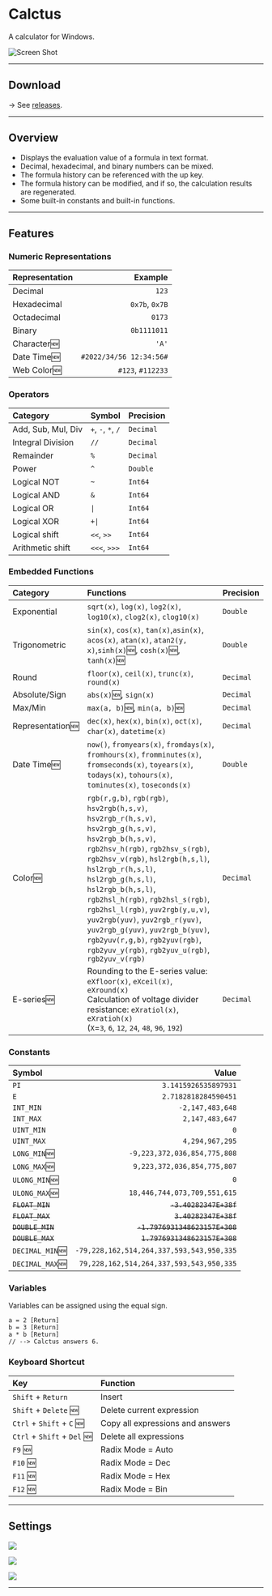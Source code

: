 # Calctus

A calculator for Windows.

![Screen Shot](img/ss.png)

----

## Download

→ See [releases](https://github.com/shapoco/calctus/releases).

----

## Overview

- Displays the evaluation value of a formula in text format.
- Decimal, hexadecimal, and binary numbers can be mixed.
- The formula history can be referenced with the up key.
- The formula history can be modified, and if so, the calculation results are regenerated.
- Some built-in constants and built-in functions.

----

## Features

### Numeric Representations

|Representation|Example|
|:--|--:|
|Decimal|`123`|
|Hexadecimal|`0x7b`, `0x7B`|
|Octadecimal|`0173`|
|Binary|`0b1111011`|
|Character:new:|`'A'`|
|Date Time:new:|`#2022/34/56 12:34:56#`|
|Web Color:new:|`#123`, `#112233`|

### Operators

|Category|Symbol|Precision|
|:--|:--|:--|
|Add, Sub, Mul, Div|`+`, `-`, `*`, `/`|`Decimal`|
|Integral Division|`//`|`Decimal`|
|Remainder|`%`|`Decimal`|
|Power|`^`|`Double`|
|Logical NOT|`~`|`Int64`|
|Logical AND|`&`|`Int64`|
|Logical OR|`\|`|`Int64`|
|Logical XOR|`+\|`|`Int64`|
|Logical shift|`<<`, `>>`|`Int64`|
|Arithmetic shift|`<<<`, `>>>`|`Int64`|


### Embedded Functions

|Category|Functions|Precision|
|:--|:--|:--|
|Exponential|`sqrt(x)`, `log(x)`, `log2(x)`, `log10(x)`, `clog2(x)`, `clog10(x)`|`Double`|
|Trigonometric|`sin(x)`, `cos(x)`, `tan(x)`,`asin(x)`, `acos(x)`, `atan(x)`, `atan2(y, x)`,`sinh(x)`:new:, `cosh(x)`:new:, `tanh(x)`:new:|`Double`|
|Round|`floor(x)`, `ceil(x)`, `trunc(x)`, `round(x)`|`Decimal`|
|Absolute/Sign|`abs(x)`:new:, `sign(x)`|`Decimal`|
|Max/Min|`max(a, b)`:new:, `min(a, b)`:new:|`Decimal`|
|Representation:new:|`dec(x)`, `hex(x)`, `bin(x)`, `oct(x)`, `char(x)`, `datetime(x)`|`Decimal`|
|Date Time:new:|`now()`, `fromyears(x)`, `fromdays(x)`, `fromhours(x)`, `fromminutes(x)`, `fromseconds(x)`, `toyears(x)`, `todays(x)`, `tohours(x)`, `tominutes(x)`, `toseconds(x)`|`Double`|
|Color:new:|`rgb(r,g,b)`, `rgb(rgb)`, `hsv2rgb(h,s,v)`, `hsv2rgb_r(h,s,v)`, `hsv2rgb_g(h,s,v)`, `hsv2rgb_b(h,s,v)`, `rgb2hsv_h(rgb)`, `rgb2hsv_s(rgb)`, `rgb2hsv_v(rgb)`, `hsl2rgb(h,s,l)`, `hsl2rgb_r(h,s,l)`, `hsl2rgb_g(h,s,l)`, `hsl2rgb_b(h,s,l)`, `rgb2hsl_h(rgb)`, `rgb2hsl_s(rgb)`, `rgb2hsl_l(rgb)`, `yuv2rgb(y,u,v)`, `yuv2rgb(yuv)`, `yuv2rgb_r(yuv)`, `yuv2rgb_g(yuv)`, `yuv2rgb_b(yuv)`, `rgb2yuv(r,g,b)`, `rgb2yuv(rgb)`, `rgb2yuv_y(rgb)`, `rgb2yuv_u(rgb)`, `rgb2yuv_v(rgb)`|`Decimal`|
|E-series:new:|Rounding to the E-series value: `eXfloor(x)`, `eXceil(x)`, `eXround(x)`<br>Calculation of voltage divider resistance: `eXratiol(x)`, `eXratioh(x)`<br> (`X`=`3`, `6`, `12`, `24`, `48`, `96`, `192`)|`Decimal`|


### Constants

|Symbol|Value|
|:--|--:|
|`PI`|`3.1415926535897931`|
|`E`|`2.7182818284590451`|
|`INT_MIN`|`-2,147,483,648`|
|`INT_MAX`|`2,147,483,647`|
|`UINT_MIN`|`0`|
|`UINT_MAX`|`4,294,967,295`|
|`LONG_MIN`:new:|`-9,223,372,036,854,775,808`|
|`LONG_MAX`:new:|`9,223,372,036,854,775,807`|
|`ULONG_MIN`:new:|`0`|
|`ULONG_MAX`:new:|`18,446,744,073,709,551,615`|
|~~`FLOAT_MIN`~~|~~`-3.40282347E+38f`~~|
|~~`FLOAT_MAX`~~|~~`3.40282347E+38f`~~|
|~~`DOUBLE_MIN`~~|~~`-1.7976931348623157E+308`~~|
|~~`DOUBLE_MAX`~~|~~`1.7976931348623157E+308`~~|
|`DECIMAL_MIN`:new:|`-79,228,162,514,264,337,593,543,950,335`|
|`DECIMAL_MAX`:new:|`79,228,162,514,264,337,593,543,950,335`|

### Variables

Variables can be assigned using the equal sign.

```
a = 2 [Return]
b = 3 [Return]
a * b [Return]
// --> Calctus answers 6.
```

### Keyboard Shortcut

|Key|Function|
|:--|:--|
|`Shift` + `Return`|Insert|
|`Shift` + `Delete` :new:|Delete current expression|
|`Ctrl` + `Shift` + `C` :new:|Copy all expressions and answers|
|`Ctrl` + `Shift` + `Del` :new:|Delete all expressions|
|`F9` :new:|Radix Mode = Auto|
|`F10` :new:|Radix Mode = Dec|
|`F11` :new:|Radix Mode = Hex|
|`F12` :new:|Radix Mode = Bin|

----

## Settings

![](img/settings_general.png)

![](img/settings_appearance.png)

![](img/settings_details.png)

----